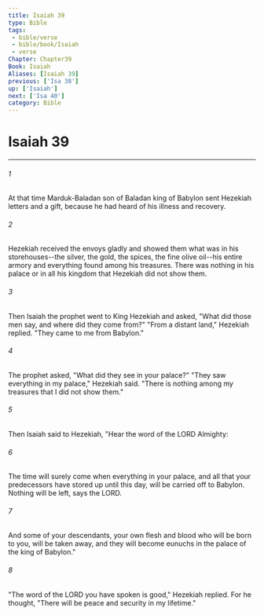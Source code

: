 ```yaml
---
title: Isaiah 39
type: Bible
tags:
 - bible/verse
 - bible/book/Isaiah
 - verse
Chapter: Chapter39
Book: Isaiah
Aliases: [Isaiah 39]
previous: ['Isa 38']
up: ['Isaiah']
next: ['Isa 40']
category: Bible
---
```

# Isaiah 39

***


###### 1 
At that time Marduk-Baladan son of Baladan king of Babylon sent Hezekiah letters and a gift, because he had heard of his illness and recovery. 

###### 2 
Hezekiah received the envoys gladly and showed them what was in his storehouses--the silver, the gold, the spices, the fine olive oil--his entire armory and everything found among his treasures. There was nothing in his palace or in all his kingdom that Hezekiah did not show them. 

###### 3 
Then Isaiah the prophet went to King Hezekiah and asked, "What did those men say, and where did they come from?" "From a distant land," Hezekiah replied. "They came to me from Babylon." 

###### 4 
The prophet asked, "What did they see in your palace?" "They saw everything in my palace," Hezekiah said. "There is nothing among my treasures that I did not show them." 

###### 5 
Then Isaiah said to Hezekiah, "Hear the word of the LORD Almighty: 

###### 6 
The time will surely come when everything in your palace, and all that your predecessors have stored up until this day, will be carried off to Babylon. Nothing will be left, says the LORD. 

###### 7 
And some of your descendants, your own flesh and blood who will be born to you, will be taken away, and they will become eunuchs in the palace of the king of Babylon." 

###### 8 
"The word of the LORD you have spoken is good," Hezekiah replied. For he thought, "There will be peace and security in my lifetime." 
